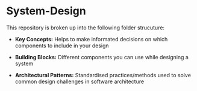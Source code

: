 # System-Design

This repository is broken up into the following folder strucuture:

* <b>Key Concepts:</b> Helps to make informated decisions on which components to include in your design

* <b>Building Blocks:</b> Different components you can use while designing a system 

* <b>Architectural Patterns:</b> Standardised practices/methods used to solve common design challenges in software architecture